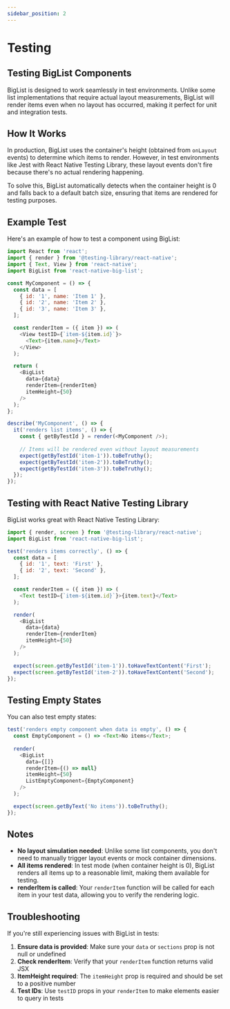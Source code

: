 ```yaml
---
sidebar_position: 2
---
```


# Testing

## Testing BigList Components

BigList is designed to work seamlessly in test environments. Unlike some list implementations that require actual layout measurements, BigList will render items even when no layout has occurred, making it perfect for unit and integration tests.

## How It Works

In production, BigList uses the container's height (obtained from `onLayout` events) to determine which items to render. However, in test environments like Jest with React Native Testing Library, these layout events don't fire because there's no actual rendering happening.

To solve this, BigList automatically detects when the container height is 0 and falls back to a default batch size, ensuring that items are rendered for testing purposes.

## Example Test

Here's an example of how to test a component using BigList:

```javascript
import React from 'react';
import { render } from '@testing-library/react-native';
import { Text, View } from 'react-native';
import BigList from 'react-native-big-list';

const MyComponent = () => {
  const data = [
    { id: '1', name: 'Item 1' },
    { id: '2', name: 'Item 2' },
    { id: '3', name: 'Item 3' },
  ];

  const renderItem = ({ item }) => (
    <View testID={`item-${item.id}`}>
      <Text>{item.name}</Text>
    </View>
  );

  return (
    <BigList
      data={data}
      renderItem={renderItem}
      itemHeight={50}
    />
  );
};

describe('MyComponent', () => {
  it('renders list items', () => {
    const { getByTestId } = render(<MyComponent />);
    
    // Items will be rendered even without layout measurements
    expect(getByTestId('item-1')).toBeTruthy();
    expect(getByTestId('item-2')).toBeTruthy();
    expect(getByTestId('item-3')).toBeTruthy();
  });
});
```

## Testing with React Native Testing Library

BigList works great with React Native Testing Library:

```javascript
import { render, screen } from '@testing-library/react-native';
import BigList from 'react-native-big-list';

test('renders items correctly', () => {
  const data = [
    { id: '1', text: 'First' },
    { id: '2', text: 'Second' },
  ];

  const renderItem = ({ item }) => (
    <Text testID={`item-${item.id}`}>{item.text}</Text>
  );

  render(
    <BigList
      data={data}
      renderItem={renderItem}
      itemHeight={50}
    />
  );

  expect(screen.getByTestId('item-1')).toHaveTextContent('First');
  expect(screen.getByTestId('item-2')).toHaveTextContent('Second');
});
```

## Testing Empty States

You can also test empty states:

```javascript
test('renders empty component when data is empty', () => {
  const EmptyComponent = () => <Text>No items</Text>;
  
  render(
    <BigList
      data={[]}
      renderItem={() => null}
      itemHeight={50}
      ListEmptyComponent={EmptyComponent}
    />
  );

  expect(screen.getByText('No items')).toBeTruthy();
});
```

## Notes

- **No layout simulation needed**: Unlike some list components, you don't need to manually trigger layout events or mock container dimensions.
- **All items rendered**: In test mode (when container height is 0), BigList renders all items up to a reasonable limit, making them available for testing.
- **renderItem is called**: Your `renderItem` function will be called for each item in your test data, allowing you to verify the rendering logic.

## Troubleshooting

If you're still experiencing issues with BigList in tests:

1. **Ensure data is provided**: Make sure your `data` or `sections` prop is not null or undefined
2. **Check renderItem**: Verify that your `renderItem` function returns valid JSX
3. **ItemHeight required**: The `itemHeight` prop is required and should be set to a positive number
4. **Test IDs**: Use `testID` props in your `renderItem` to make elements easier to query in tests
